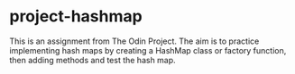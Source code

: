 # project-hashmap

This is an assignment from The Odin Project. The aim is to practice implementing hash maps by creating a HashMap class or factory function, then adding methods and test the hash map.
